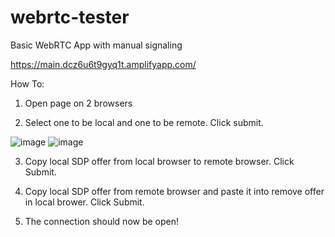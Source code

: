 # webrtc-tester
Basic WebRTC App with manual signaling

https://main.dcz6u6t9gyq1t.amplifyapp.com/

How To:

1. Open page on 2 browsers

2. Select one to be local and one to be remote. Click submit.

![image](https://user-images.githubusercontent.com/13107228/230190395-573c3fb0-01dc-4a58-be11-d2a1d177d04c.png)
![image](https://user-images.githubusercontent.com/13107228/230190439-b7c5c90f-8054-42fb-a134-cb38fcb9aea4.png)

3. Copy local SDP offer from local browser to remote browser. Click Submit.

4. Copy local SDP offer from remote browser and paste it into remove offer in local brower. Click Submit.

5. The connection should now be open!
